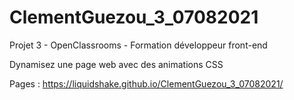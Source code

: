 # ClementGuezou_3_07082021
Projet 3 - OpenClassrooms - Formation développeur front-end

Dynamisez une page web avec des animations CSS

Pages : https://liquidshake.github.io/ClementGuezou_3_07082021/
